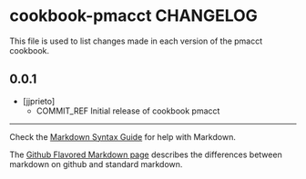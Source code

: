 cookbook-pmacct CHANGELOG
===========================

This file is used to list changes made in each version of the pmacct cookbook.

0.0.1
-----
- [jjprieto]
  - COMMIT_REF Initial release of cookbook pmacct

- - -
Check the [Markdown Syntax Guide](http://daringfireball.net/projects/markdown/syntax) for help with Markdown.

The [Github Flavored Markdown page](http://github.github.com/github-flavored-markdown/) describes the differences between markdown on github and standard markdown.
